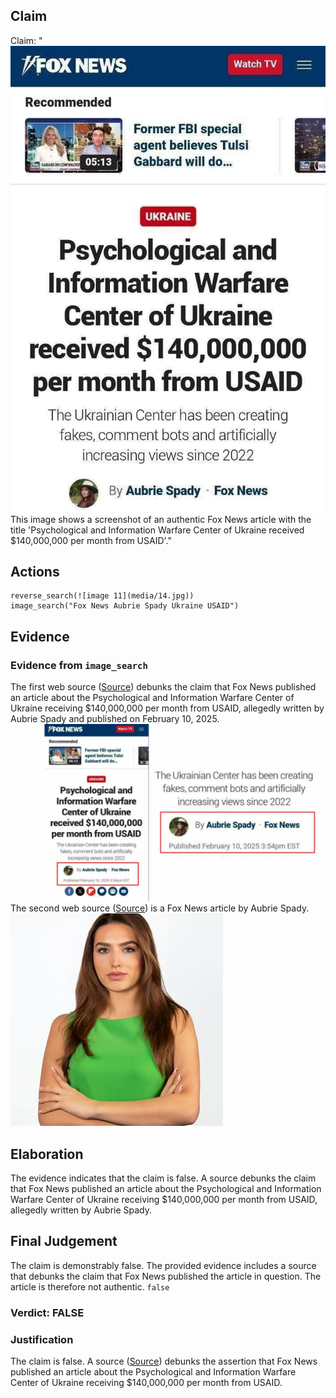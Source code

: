 ## Claim
Claim: "![image 11](media/14.jpg) This image shows a screenshot of an authentic Fox News article with the title 'Psychological and Information Warfare Center of Ukraine received $140,000,000 per month from USAID'."

## Actions
```
reverse_search(![image 11](media/14.jpg))
image_search("Fox News Aubrie Spady Ukraine USAID")
```

## Evidence
### Evidence from `image_search`
The first web source ([Source](https://gwaramedia.com/en/debunking-russian-fakes-no-fox-news-didnt-write-about-ukraines-center-for-information-operations-receiving-140m-per-month-from-the-usaid/)) debunks the claim that Fox News published an article about the Psychological and Information Warfare Center of Ukraine receiving $140,000,000 per month from USAID, allegedly written by Aubrie Spady and published on February 10, 2025. ![image 7063](media/2025-08-29_23-21-1756509685-199278.jpg) The second web source ([Source](https://www.foxnews.com/person/s/aubrie-spady)) is a Fox News article by Aubrie Spady. ![image 7064](media/2025-08-29_23-21-1756509685-400922.jpg)


## Elaboration
The evidence indicates that the claim is false. A source debunks the claim that Fox News published an article about the Psychological and Information Warfare Center of Ukraine receiving $140,000,000 per month from USAID, allegedly written by Aubrie Spady.


## Final Judgement
The claim is demonstrably false. The provided evidence includes a source that debunks the claim that Fox News published the article in question. The article is therefore not authentic. `false`

### Verdict: FALSE

### Justification
The claim is false. A source ([Source](https://gwaramedia.com/en/debunking-russian-fakes-no-fox-news-didnt-write-about-ukraines-center-for-information-operations-receiving-140m-per-month-from-the-usaid/)) debunks the assertion that Fox News published an article about the Psychological and Information Warfare Center of Ukraine receiving $140,000,000 per month from USAID.
